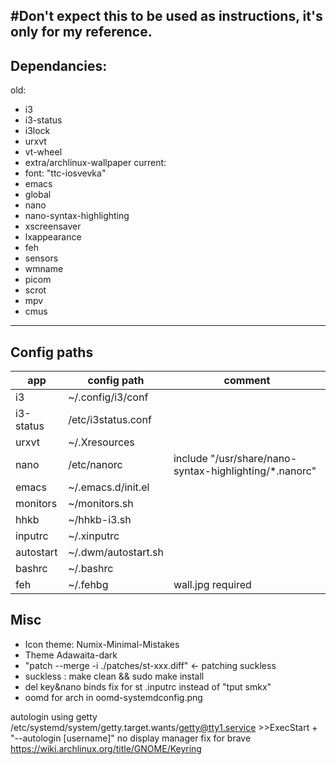 #**Don't expect this to be used as instructions, it's only for my reference.**
---
## Dependancies:
old:
- i3
- i3-status
- i3lock
- urxvt
- vt-wheel
- extra/archlinux-wallpaper
current:
- font: "ttc-iosvevka"
- emacs
- global
- nano
- nano-syntax-highlighting 
- xscreensaver
- lxappearance
- feh
- sensors
- wmname
- picom
- scrot
- mpv
- cmus
---
## Config paths
| app       | config path         | comment                                                 |
|-----------|---------------------|---------------------------------------------------------|
| i3        | ~/.config/i3/conf   |                                                         |
| i3-status | /etc/i3status.conf  |                                                         |
| urxvt     | ~/.Xresources       |                                                         |
| nano      | /etc/nanorc         | include  "/usr/share/nano-syntax-highlighting/*.nanorc" |
| emacs     | ~/.emacs.d/init.el  |                                                         |
| monitors  | ~/monitors.sh       |                                                         |
| hhkb      | ~/hhkb-i3.sh        |                                                         |
| inputrc   | ~/.xinputrc         |                                                         |
| autostart | ~/.dwm/autostart.sh |                                                         |
| bashrc    | ~/.bashrc           |                                                         |
| feh       | ~/.fehbg            | wall.jpg required                                       |

## Misc
- Icon theme: Numix-Minimal-Mistakes
- Theme Adawaita-dark
- "patch --merge -i ./patches/st-xxx.diff" <- patching suckless
- suckless : make clean && sudo make install
- del key&nano binds fix for st  .inputrc instead of "tput smkx"
- oomd for arch in oomd-systemdconfig.png

autologin using getty 
/etc/systemd/system/getty.target.wants/getty@tty1.service >>ExecStart + "--autologin [username]"
no display manager fix for brave
https://wiki.archlinux.org/title/GNOME/Keyring
